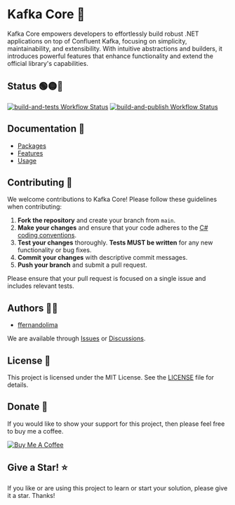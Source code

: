 # Kafka Core :rocket:

Kafka Core empowers developers to effortlessly build robust .NET applications on top of Confluent Kafka, focusing on simplicity, maintainability, and extensibility. With intuitive abstractions and builders, it introduces powerful features that enhance functionality and extend the official library's capabilities.

## Status :green_circle::yellow_circle::red_circle:

[![build-and-tests Workflow Status](https://github.com/ffernandolima/confluent-kafka-core-dotnet/actions/workflows/build-and-tests.yml/badge.svg?branch=main)](https://github.com/ffernandolima/confluent-kafka-core-dotnet/actions/workflows/build-and-tests.yml/badge.svg?branch=main)
[![build-and-publish Workflow Status](https://github.com/ffernandolima/confluent-kafka-core-dotnet/actions/workflows/build-and-publish.yml/badge.svg?branch=main)](https://github.com/ffernandolima/confluent-kafka-core-dotnet/actions/workflows/build-and-publish.yml/badge.svg?branch=main)

## Documentation :open_book:

- [Packages](/docs/Packages.md)
- [Features](/docs/Features.md)
- [Usage](/docs/Usage.md)

## Contributing :handshake:

We welcome contributions to Kafka Core! Please follow these guidelines when contributing:

1. **Fork the repository** and create your branch from `main`.
2. **Make your changes** and ensure that your code adheres to the [C# coding conventions](https://docs.microsoft.com/en-us/dotnet/csharp/programming-guide/inside-a-program/coding-conventions).
3. **Test your changes** thoroughly. **Tests MUST be written** for any new functionality or bug fixes.
4. **Commit your changes** with descriptive commit messages.
5. **Push your branch** and submit a pull request.

Please ensure that your pull request is focused on a single issue and includes relevant tests.

## Authors :man_technologist:

- [ffernandolima](https://github.com/ffernandolima)

We are available through [Issues](https://github.com/ffernandolima/confluent-kafka-core-dotnet/issues) or [Discussions](https://github.com/ffernandolima/confluent-kafka-core-dotnet/discussions).

## License :page_facing_up:

This project is licensed under the MIT License. See the [LICENSE](LICENSE) file for details.

## Donate :heart_hands:

If you would like to show your support for this project, then please feel free to buy me a coffee.

<a href="https://www.buymeacoffee.com/fernandolima" target="_blank"><img src="https://www.buymeacoffee.com/assets/img/custom_images/white_img.png" alt="Buy Me A Coffee" style="height: auto !important;width: auto !important;" ></a>

## Give a Star! :star:

If you like or are using this project to learn or start your solution, please give it a star. Thanks!